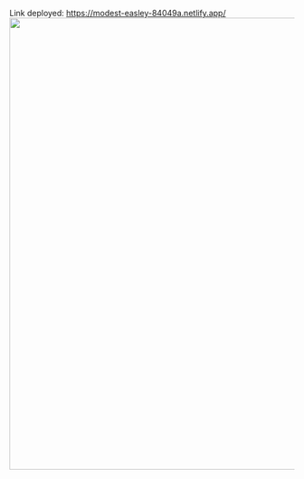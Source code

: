Link deployed: https://modest-easley-84049a.netlify.app/
<img width='800px' src='https://uploaddeimagens.com.br/images/002/848/336/full/ff.png?1598384812' />
